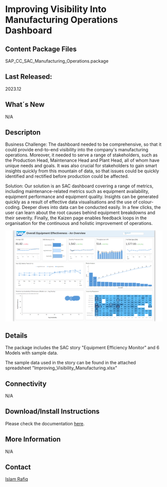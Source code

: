 # Improving Visibility Into Manufacturing Operations Dashboard

## Content Package Files
SAP_CC_SAC_Manufacturing_Operations.package

## Last Released:
2023.12

## What´s New
N/A

## Descripton
Business Challenge:
The dashboard needed to be comprehensive, so that it could provide end-to-end visibility into the company's manufacturing operations. Moreover, it needed to serve a range of stakeholders, such as the Production Head, Maintenance Head and Plant Head, all of whom have unique needs and goals. It was also crucial for stakeholders to gain smart insights quickly from this mountain of data, so that issues could be quickly identified and rectified before production could be affected.

Solution:
Our solution is an SAC dashboard covering a range of metrics, including maintenance-related metrics such as equipment availability, equipment performance and equipment quality. Insights can be generated quickly as a result of effective data visualisations and the use of colour-coding. Deeper dives into data can be conducted easily. In a few clicks, the user can learn about the root causes behind equipment breakdowns and their severity. Finally, the Kaizen page enables feedback loops in the organisation for the continuous and holistic improvement of operations.

![Manufacturing_Operations_Screenshot](Manufacturing_Operations_Screenshot.png)

## Details
The package includes the SAC story "Equipment Efficiency Monitor" and 6 Models with sample data.

The sample data used in the story can be found in the attached spreadsheet "Improving_Visibility_Manufacturing.xlsx"

## Connectivity
N/A

## Download/Install Instructions
Please check the documentation [here](https://help.sap.com/docs/SAP_ANALYTICS_CLOUD/42093f14b43c485fbe3adbbe81eff6c8/603e26204ce14bd8b5f9729a8123636f.html).

## More Information
N/A


## Contact
[Islam Rafiq](mailto:Islam.rafiq@sap.com)
